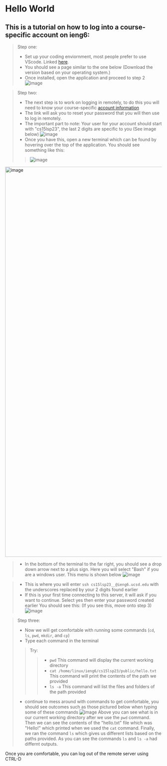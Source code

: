 # __Hello World__

## This is a tutorial on how to log into a course-specific account on ieng6:

> Step one: 
> * Set up your coding enviornment, most people prefer to use VScode. Linked [here](https://code.visualstudio.com/download).
> * You should see a page similar to the one below (Download the version based on your operating system.)
> * Once installed, open the application and proceed to step 2
> ![image](https://user-images.githubusercontent.com/130107248/230817817-c6c7ce4d-a953-4794-9d5a-5fd9c026c229.png)

>Step two: 
>* The next step is to work on logging in remotely, to do this you will need to know your course-specific [account information](https://sdacs.ucsd.edu/~icc/index.php)
>* The link will ask you to reset your password that you will then use to log in remotely.
>* The important part to note: Your user for your account should start with "cs15lsp23", the last 2 digits are specific to you (See image below)
>![image](https://user-images.githubusercontent.com/130107248/231019280-26531ef2-063b-4799-bcc2-9737f304c3bf.png)
>* Once you have this, open a new terminal which can be found by hovering over the top of the application. You should see something like this:
> > ![image](https://user-images.githubusercontent.com/130107248/234131991-c12b39c2-c086-4782-a99d-7bd5950c1e43.png)
<img width="1251" alt="image" src="https://user-images.githubusercontent.com/130107248/234132826-d42a223b-dbf7-45a2-976c-47b67f657b41.png">

>* In the bottom of the terminal to the far right, you should see a drop down arrow next to a plus sign. Here you will select "Bash" if you are a windows user. This menu is shown below
>![image](https://user-images.githubusercontent.com/130107248/234132225-34ce2621-5cca-4673-b4bf-79fe06636fe7.png)

>* This is where you will enter `ssh cs15lsp23__@ieng6.ucsd.edu` with the underscores replaced by your 2 digits found earlier
>* If this is your first time connecting to this server, it will ask if you want to continue. Select yes then enter your password created earlier 
> You should see this: (If you see this, move onto step 3)
> ![image](https://user-images.githubusercontent.com/130107248/231020571-011dc6db-8da4-4ffc-8725-f91826b33026.png) 

>Step three: 
>* Now we will get comfortable with running some commands (`cd`, `ls`, `pwd`, `mkdir`, and `cp`)
>* Type each command in the terminal
> > Try:
> > > * `pwd` This command will display the current working directory 
> > > * `cat /home/linux/ieng6/cs15lsp23/public/hello.txt` This command will print the contents of the path we provided
> > > * `ls -a` This command will list the files and folders of the path provided
> * continue to mess around with commands to get comfortable, you should see outcomes such as those pictured below when typing some of these commands
>![image](https://user-images.githubusercontent.com/130107248/234134558-e5ccdcef-df8c-4451-9357-0537dd634db1.png)
>Above you can see what is in our current working directory after we use the `pwd` command. Then we can see the contents of the "hello.txt" file which was "Hello!" which printed when we used the `cat` command. Finally, we ran the command `ls` which gives us different lists based on the paths provided. As you can see the commands `ls` and `ls -a` had differnt outputs. 
>
Once you are comfortable, you can log out of the remote server using CTRL-D
